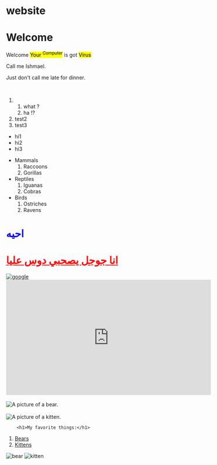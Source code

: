 # website
<!DOCTYPE html>
<HTML lang="en">
<head>
  <title>Test</title>
  <script src="js.js"></script>
</head>

<body>
  <h1><strong>Welcome</strong></h1>
  Welcome <mark> Your <sup>Computer</sup></mark> is got <mark>Virus</mark>

  <div>
    <p>Call me Ishmael.</p>
    <p>Just don't call me late for dinner.</p>
  </div>
  <br>

  <ol>
    <li>
      <ol>
        <li>what ?</li>
        <li>ha !?</li>
      </ol>
    </li>
    <li>test2</li>
    <li>test3</li>
  </ol>

  <ul>
    <li>hi1</li>
    <li>hi2</li>
    <li>hi3</li>
  </ul>

  <ul>
    <li>Mammals
      <ol>
        <li>Raccoons
        <li>Gorillas
      </ol>
    <li>Reptiles
      <ol>
        <li>Iguanas
        <li>Cobras
      </ol>
    <li>Birds
      <ol>
        <li>Ostriches
        <li>Ravens
      </ol>
  </ul>
  
  <h1 style="color: blue;">
    احيه
  </h1>

  <a href="https://google.com" style="color: red;" target="_blank">
    <h1>انا جوجل يصحبي دوس عليا</h1>
	</a>
  <a href="https://google.com">
    <img src="https://upload.wikimedia.org/wikipedia/commons/thumb/c/c9/Google_logo_%282013-2015%29.svg/1024px-Google_logo_%282013-2015%29.svg.png" alt = "google">
<iframe width="560" height="315" src="https://www.youtube.com/embed/P88PeUj2VLU?controls=0" title="YouTube video player" frameborder="0" allow="accelerometer; autoplay; clipboard-write; encrypted-media; gyroscope; picture-in-picture" allowfullscreen></iframe> 
 </a>
 <br>
  <br>
  <img src="https://placebear.com/200/200" alt="A picture of a bear.">
  <br>
  <br>
  <img src="https://placekitten.com/200/200" alt="A picture of a kitten.">
		<br>
		
		<h1>My favorite things:</h1>
<ol>
<li><a href="https://placebear.com/150/150" target = "_blank">Bears</a>
<li><a href="https://placekitten.com/150/150" target = "_blank">Kittens</a>
</ol>
  <img src = "https://placebear.com/150/150" alt = "bear">
<img src = "https://placekitten.com/150/150" alt = "kitten">
</body>

</HTML>
